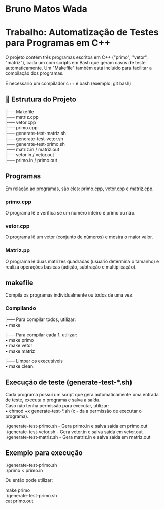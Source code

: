 # Bruno Matos Wada

# Trabalho: Automatização de Testes para Programas em C++

O projeto contém três programas escritos em C++ ("primo", "vetor", "matriz"), cada um com scripts em Bash que geram casos de teste automaticamente. Um "Makefile" também está incluído para facilitar a compilação dos programas.  

É necessario um compilador c++ e bash (exemplo: git bash)

## 📁 Estrutura do Projeto

├── Makefile  
├── matriz.cpp  
├── vetor.cpp  
├── primo.cpp  
├── generate-test-matriz.sh  
├── generate-test-vetor.sh  
├── generate-test-primo.sh  
├── matriz.in / matriz.out  
├── vetor.in / vetor.out  
├── primo.in / primo.out  

## Programas

Em relação ao programas, são eles: primo.cpp, vetor.cpp e matriz.cpp.

### primo.cpp

O programa lê e verifica se um numero inteiro é primo ou não.

### vetor.cpp

O programa lê um vetor (conjunto de números) e mostra o maior valor.

### Matriz.pp

O programa lê duas matrizes quadradas (usuario determina o tamanho) e realiza operações basicas (adição, subtração e multiplicação).

## makefile

Compila os programas individualmente ou todos de uma vez.

### Compilando 

├── Para compilar todos, utilizar:  
    • make

├── Para compilar cada 1, utilizar:  
    • make primo  
    • make vetor  
    • make matriz  

├── Limpar os executáveis  
    • make clean.  

## Execução de teste (generate-test-*.sh)

Cada programa possui um script que gera automaticamente uma entrada de teste, executa o programa e salva a saída.  
Caso não tenha permissão para executar, utilizar:  
    • chmod +x generate-test-*.sh (x - da a permissão de executar o programa).  

./generate-test-primo.sh   - Gera primo.in e salva saída em primo.out  
./generate-test-vetor.sh   - Gera vetor.in e salva saída em vetor.out  
./generate-test-matriz.sh  - Gera matriz.in e salva saída em matriz.out  

## Exemplo para execução

./generate-test-primo.sh  
./primo < primo.in  

Ou então pode utilizar:  

make primo  
./generate-test-primo.sh  
cat primo.out  
